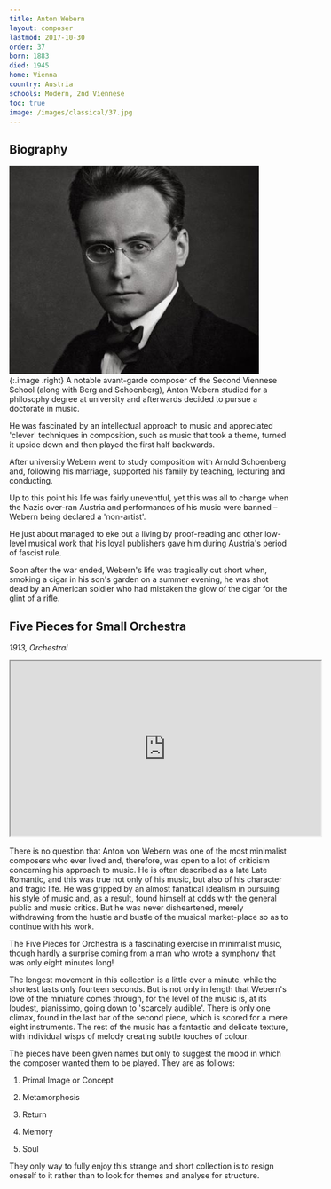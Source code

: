 ```yaml
---
title: Anton Webern
layout: composer
lastmod: 2017-10-30
order: 37
born: 1883
died: 1945
home: Vienna
country: Austria
schools: Modern, 2nd Viennese
toc: true
image: /images/classical/37.jpg
---
```


## Biography

![Anton Webern](/images/classical/37.jpg){:.image .right}
A notable avant-garde composer of the Second Viennese School (along with Berg and Schoenberg), Anton Webern studied for a philosophy degree at university and afterwards decided to pursue a doctorate in music.

He was fascinated by an intellectual approach to music and appreciated 'clever' techniques in composition, such as music that took a theme, turned it upside down and then played the first half backwards.

After university Webern went to study composition with Arnold Schoenberg and, following his marriage, supported his family by teaching, lecturing and conducting.

Up to this point his life was fairly uneventful, yet this was all to change when the Nazis over-ran Austria and performances of his music were banned – Webern being declared a 'non-artist'.

He just about managed to eke out a living by proof-reading and other low-level musical work that his loyal publishers gave him during Austria's period of fascist rule.

Soon after the war ended, Webern's life was tragically cut short when, smoking a cigar in his son's garden on a summer evening, he was shot dead by an American soldier who had mistaken the glow of the cigar for the glint of a rifle.

## Five Pieces for Small Orchestra

_1913, Orchestral_

<div class='embed-responsive embed-responsive-4by3'><iframe width='560' height='315' src='https://www.youtube.com/embed/91N7pfEO_jQ'  allowfullscreen></iframe></div>

There is no question that Anton von Webern was one of the most minimalist composers who ever lived and, therefore, was open to a lot of criticism concerning his approach to music.  He is often described as a late Late Romantic, and this was true not only of his music, but also of his character and tragic life.  He was gripped by an almost fanatical idealism in pursuing his style of music and, as a result, found himself at odds with the general public and music critics.  But he was never disheartened, merely withdrawing from the hustle and bustle of the musical market-place so as to continue with his work.

The Five Pieces for Orchestra is a fascinating exercise in minimalist music, though hardly a surprise coming from a man who wrote a symphony that was only eight minutes long! 

The longest movement in this collection is a little over a minute, while the shortest lasts only fourteen seconds.  But is not only in length that Webern's love of the miniature comes through, for the level of the music is, at its loudest, pianissimo, going down to 'scarcely audible'.  There is only one climax, found in the last bar of the second piece, which is scored for a mere eight instruments.  The rest of the music has a fantastic and delicate texture, with individual wisps of melody creating subtle touches of colour. 

The pieces have been given names but only to suggest the mood in which the composer wanted them to be played. They are as follows:

1. Primal Image or Concept

2. Metamorphosis

3. Return

4. Memory

5. Soul

They only way to fully enjoy this strange and short collection is to resign oneself to it rather than to look for themes and analyse for structure.
